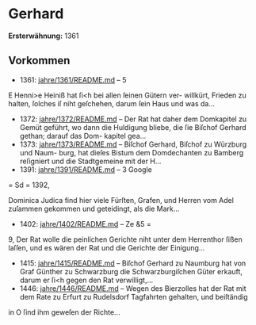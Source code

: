 # Gerhard

**Ersterwähnung:** 1361

## Vorkommen
- 1361: [jahre/1361/README.md](../jahre/1361/README.md) – 5

E Henni>e Heiniß hat ſi<h bei allen ſeinen Gütern ver-
willkürt, Frieden zu halten, ſolches iſ niht geſchehen,
darum ſein Haus und was da...
- 1372: [jahre/1372/README.md](../jahre/1372/README.md) – Der Rat hat daher dem
Domkapitel zu Gemüt geführt, wo dann die Huldigung
bliebe, die ſie Biſchof Gerhard gethan; darauf das Dom-
kapitel gea...
- 1373: [jahre/1373/README.md](../jahre/1373/README.md) – Biſchof Gerhard, Biſchof zu Würzburg und Naum-
burg, hat dieſes Bistum dem Domdechanten zu Bamberg
reſigniert und die Stadtgemeine mit der H...
- 1391: [jahre/1391/README.md](../jahre/1391/README.md) – 3
Google


= Sd =
1392,

Dominica Judica find hier viele Fürſten, Grafen,
und Herren vom Adel zuſammen gekommen und geteidingt,
als die Mark...
- 1402: [jahre/1402/README.md](../jahre/1402/README.md) – Ze &5 =

9, Der Rat wolle die peinlichen Gerichte niht unter
dem Herrenthor ſißen laſſen, und es wären der Rat und
die Gerichte der Einigung...
- 1415: [jahre/1415/README.md](../jahre/1415/README.md) – Biſchof Gerhard zu Naumburg hat von Graf Günther
zu Schwarzburg die Schwarzburgiſchen Güter erkauft,
darum er ſi<h gegen den Rat verwilligt,...
- 1446: [jahre/1446/README.md](../jahre/1446/README.md) – Wegen des Bierzolles hat der Rat mit dem Rate zu
Erfurt zu Rudelsdorf Tagfahrten gehalten, und beiſtändig


in O
ſind ihm geweſen der Richte...
